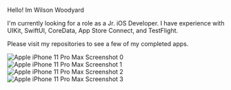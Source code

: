 Hello! Im Wilson Woodyard

I'm currently looking for a role as a Jr. iOS Developer. I have experience with UIKit, SwiftUI, CoreData, App Store Connect, and TestFlight.

Please visit my repositories to see a few of my completed apps.



![Apple iPhone 11 Pro Max Screenshot 0](https://user-images.githubusercontent.com/98561460/183103569-78b68e7d-748d-487b-9044-4d303eece9cc.png)![Apple iPhone 11 Pro Max Screenshot 1](https://user-images.githubusercontent.com/98561460/183103576-8c8e8aae-3497-4815-99f2-f402c582f7bc.png)![Apple iPhone 11 Pro Max Screenshot 2](https://user-images.githubusercontent.com/98561460/183103578-918170e0-7777-44bc-a7b6-8af3cc9261c4.png)![Apple iPhone 11 Pro Max Screenshot 3](https://user-images.githubusercontent.com/98561460/183103581-5ae2c8fb-47b2-4ae7-b5cc-cbf2541153e9.png)















